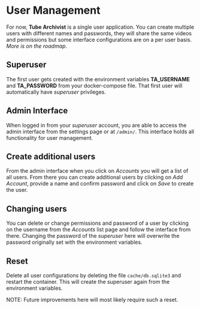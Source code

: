 # User Management

For now, **Tube Archivist** is a single user application. You can create multiple users with different names and passwords, they will share the same videos and permissions but some interface configurations are on a per user basis. *More is on the roadmap*.

## Superuser
The first user gets created with the environment variables **TA_USERNAME** and **TA_PASSWORD** from your docker-compose file. That first user will automatically have *superuser* privileges. 

## Admin Interface
When logged in from your *superuser* account, you are able to access the admin interface from the settings page or at `/admin/`. This interface holds all functionality for user management.

## Create additional users
From the admin interface when you click on *Accounts* you will get a list of all users. From there you can create additional users by clicking on *Add Account*, provide a name and confirm password and click on *Save* to create the user.

## Changing users
You can delete or change permissions and password of a user by clicking on the username from the *Accounts* list page and follow the interface from there. Changing the password of the *superuser* here will overwrite the password originally set with the environment variables.

## Reset
Delete all user configurations by deleting the file `cache/db.sqlite3` and restart the container. This will create the superuser again from the environment variables.

NOTE: Future improvements here will most likely require such a reset.